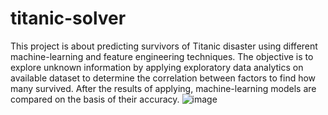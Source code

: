 # titanic-solver

This project is about predicting survivors of Titanic disaster using different machine-learning and feature engineering techniques. 
The objective is to explore unknown information by applying exploratory data analytics on available dataset to determine the correlation between factors to find how many survived. After the results of applying, machine-learning models are compared on the basis of their accuracy.
![image](https://github.com/akhil091/titanic-solver/assets/31368316/4a9bfaef-9cdc-489b-863f-5b0ed7b3d505)
